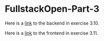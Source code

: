 # FullstackOpen-Part-3
Here is a [link](http://enigmatic-shelf-98655.herokuapp.com/api/persons) to the backend in exercise 3.10.

Here is a [link](http://enigmatic-shelf-98655.herokuapp.com/) to the frontend in exercise 3.11.


